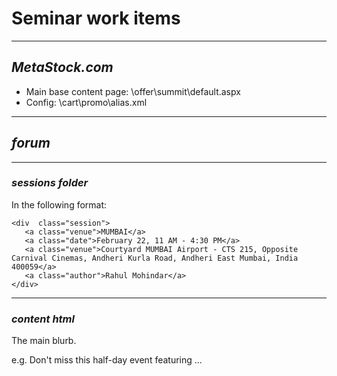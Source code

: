 # Seminar work items

----
## ***MetaStock.com***

- Main base content page: \offer\summit\default.aspx
- Config: \cart\promo\alias.xml

----
## ***forum***

---
### *sessions folder*

In the following format:

````
<div  class="session">
   <a class="venue">MUMBAI</a>
   <a class="date">February 22, 11 AM - 4:30 PM</a>
   <a class="venue">Courtyard MUMBAI Airport - CTS 215, Opposite Carnival Cinemas, Andheri Kurla Road, Andheri East Mumbai, India 400059</a>
   <a class="author">Rahul Mohindar</a>
</div>
````

---
### *content html*

The main blurb.

e.g. Don't miss this half-day event featuring ...
